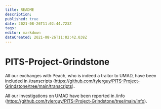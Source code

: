 ```yaml
---
title: README
description: 
published: true
date: 2021-08-26T11:02:44.723Z
tags: 
editor: markdown
dateCreated: 2021-08-26T11:02:42.038Z
---
```


# PITS-Project-Grindstone

All our exchanges with Peach, who is indeed a traitor to UMAD, have been included in /transcripts (https://github.com/tylerguy/PITS-Project-Grindstone/tree/main/transcripts).

All our investigations on UMAD have been reported in /info (https://github.com/tylerguy/PITS-Project-Grindstone/tree/main/info).


